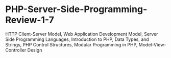 # PHP-Server-Side-Programming-Review-1-7
HTTP Client-Server Model, Web Application Development Model, Server Side Programming Languages, Introduction to PHP, Data Types, and Strings, PHP Control Structures, Modular Programming in PHP, Model-View-Controller Design
